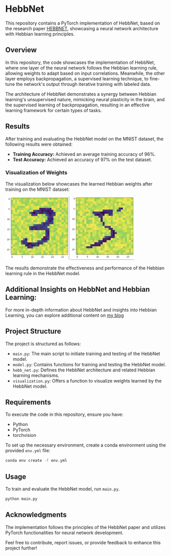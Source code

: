 # HebbNet

This repository contains a PyTorch implementation of HebbNet, based on the research paper 
<a href="https://oar.a-star.edu.sg/storage/2/2jep0k6mw7/gupta.pdf" target="_blank">HEBBNET</a>, showcasing a neural network architecture with Hebbian learning principles.


## Overview

In this repository, the code showcases the implementation of HebbNet, where one layer of the neural network follows the Hebbian learning rule, allowing weights to adapt based on input correlations. Meanwhile, the other layer employs backpropagation, a supervised learning technique, to fine-tune the network's output through iterative training with labeled data.

The architecture of HebbNet demonstrates a synergy between Hebbian learning's unsupervised nature, mimicking neural plasticity in the brain, and the supervised learning of backpropagation, resulting in an effective learning framework for certain types of tasks.

## Results

After training and evaluating the HebbNet model on the MNIST dataset, the following results were obtained:

- **Training Accuracy:** Achieved an average training accuracy of 96%.
- **Test Accuracy:** Achieved an accuracy of 97% on the test dataset.

### Visualization of Weights

The visualization below showcases the learned Hebbian weights after training on the MNIST dataset:

<img src='hebbian_weights_visualization_examples/3.png' width='200'>
<img src='hebbian_weights_visualization_examples/5.png' width='200'>

The results demonstrate the effectiveness and performance of the Hebbian learning rule in the HebbNet model.


## Additional Insights on HebbNet and Hebbian Learning: 
For more in-depth information about HebbNet and insights into Hebbian Learning, you can explore additional content on <a href="https://medium.com/@reutdayan1/hebbian-learning-biologically-plausible-alternative-to-backpropagation-6ee0a24deb00">my blog</a>

## Project Structure

The project is structured as follows:

- `main.py`: The main script to initiate training and testing of the HebbNet model.
- `model.py`: Contains functions for training and testing the HebbNet model.
- `hebb_net.py`: Defines the HebbNet architecture and related Hebbian learning mechanisms.
- `visualization.py`: Offers a function to visualize weights learned by the HebbNet model.

## Requirements

To execute the code in this repository, ensure you have:

- Python
- PyTorch
- torchvision

To set up the necessary environment, create a conda environment using the provided `env.yml` file:

```bash
conda env create -f env.yml
```

## Usage

To train and evaluate the HebbNet model, run `main.py`.

```bash
python main.py
```

## Acknowledgments
The implementation follows the principles of the HebbNet paper and utilizes PyTorch functionalities for neural network development.

Feel free to contribute, report issues, or provide feedback to enhance this project further!
